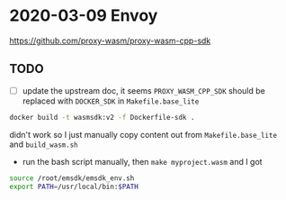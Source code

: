 # 2020-03-09 Envoy

https://github.com/proxy-wasm/proxy-wasm-cpp-sdk

## TODO

- [ ] update the upstream doc, it seems `PROXY_WASM_CPP_SDK` should be replaced with `DOCKER_SDK` in `Makefile.base_lite`

```bash
docker build -t wasmsdk:v2 -f Dockerfile-sdk .
```

didn't work so I just manually copy content out from `Makefile.base_lite` and `build_wasm.sh`

- run the bash script manually, then `make myproject.wasm` and I got 

```bash
source /root/emsdk/emsdk_env.sh
export PATH=/usr/local/bin:$PATH
```
